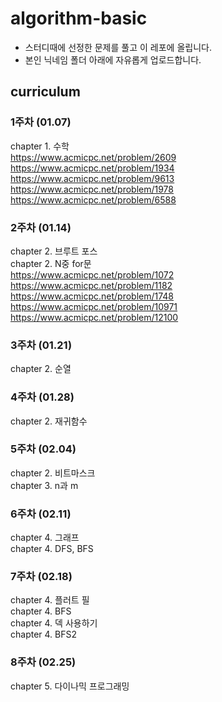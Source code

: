 # algorithm-basic
* 스터디때에 선정한 문제를 풀고 이 레포에 올립니다.
* 본인 닉네임 폴더 아래에 자유롭게 업로드합니다.

## curriculum
### 1주차 (01.07)
chapter 1. 수학   
https://www.acmicpc.net/problem/2609  
https://www.acmicpc.net/problem/1934  
https://www.acmicpc.net/problem/9613  
https://www.acmicpc.net/problem/1978  
https://www.acmicpc.net/problem/6588  
### 2주차 (01.14)
chapter 2. 브루트 포스  
chapter 2. N중 for문  
https://www.acmicpc.net/problem/1072  
https://www.acmicpc.net/problem/1182  
https://www.acmicpc.net/problem/1748  
https://www.acmicpc.net/problem/10971  
https://www.acmicpc.net/problem/12100  
### 3주차 (01.21)
chapter 2. 순열
### 4주차 (01.28)
chapter 2. 재귀함수
### 5주차 (02.04)
chapter 2. 비트마스크  
chapter 3. n과 m
### 6주차 (02.11)
chapter 4. 그래프  
chapter 4. DFS, BFS
### 7주차 (02.18)
chapter 4. 플러트 필  
chapter 4. BFS  
chapter 4. 덱 사용하기  
chapter 4. BFS2
### 8주차 (02.25)
chapter 5. 다이나믹 프로그래밍
